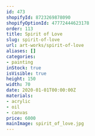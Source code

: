 ```yaml
---
id: 473
shopifyId: 8723269878090
shopifyOptionId: 47772444623178
order: 113
title: Spirit of Love
slug: spirit-of-love
url: art-works/spirit-of-love
aliases: []
categories:
- painting
inStock: true
isVisible: true
height: 150
width: 70
date: 2020-01-01T00:00:00Z
materials:
- acrylic
- oil
- canvas
price: 6000
mainImage: spirit_of_love.jpg
---
```

